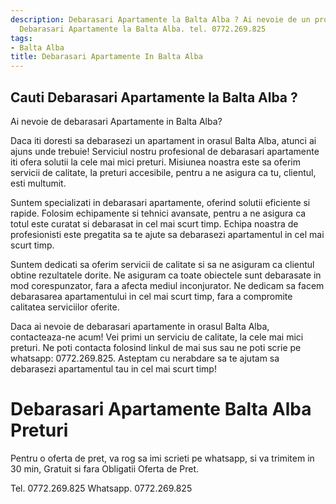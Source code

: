 ```yaml
---
description: Debarasari Apartamente la Balta Alba ? Ai nevoie de un profesionist in
  Debarasari Apartamente la Balta Alba. tel. 0772.269.825
tags:
- Balta Alba
title: Debarasari Apartamente In Balta Alba
---
```



## Cauti Debarasari Apartamente la Balta Alba ?

Ai nevoie de debarasari Apartamente in Balta Alba? 

Daca iti doresti sa debarasezi un apartament in orasul Balta Alba, atunci ai ajuns unde trebuie! 
Serviciul nostru profesional de debarasari apartamente iti ofera solutii la cele mai mici preturi. 
Misiunea noastra este sa oferim servicii de calitate, la preturi accesibile, pentru a ne asigura ca tu, clientul, esti multumit. 

Suntem specializati in debarasari apartamente, oferind solutii eficiente si rapide. 
Folosim echipamente si tehnici avansate, pentru a ne asigura ca totul este curatat si debarasat in cel mai scurt timp. 
Echipa noastra de profesionisti este pregatita sa te ajute sa debarasezi apartamentul in cel mai scurt timp. 

Suntem dedicati sa oferim servicii de calitate si sa ne asiguram ca clientul obtine rezultatele dorite. 
Ne asiguram ca toate obiectele sunt debarasate in mod corespunzator, fara a afecta mediul inconjurator. 
Ne dedicam sa facem debarasarea apartamentului in cel mai scurt timp, fara a compromite calitatea serviciilor oferite. 

Daca ai nevoie de debarasari apartamente in orasul Balta Alba, contacteaza-ne acum! 
Vei primi un serviciu de calitate, la cele mai mici preturi. 
Ne poti contacta folosind linkul de mai sus sau ne poti scrie pe whatsapp: 0772.269.825. 
Asteptam cu nerabdare sa te ajutam sa debarasezi apartamentul tau in cel mai scurt timp!

# Debarasari Apartamente Balta Alba Preturi
Pentru o oferta de pret, va rog sa imi scrieti pe whatsapp, si va trimitem in 30 min, Gratuit si fara Obligatii Oferta de Pret.

Tel. 0772.269.825
Whatsapp. 0772.269.825
